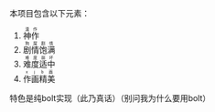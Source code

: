 本项目包含以下元素：

1. <ruby>神作<rt>渣作</rt></ruby>
2. <ruby>剧情饱满<rt>狗屎剧情</rt></ruby>
3. <ruby>难度适中<rt>难度崩坏</rt></ruby>
4. <ruby>作画精美<rt>x j b画</rt></ruby>

特色是纯bolt实现（此乃真话）（别问我为什么要用bolt）